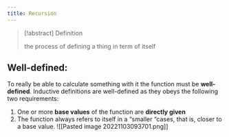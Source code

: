 ```yaml
---
title: Recursion
---
```

>[!abstract] Definition
>
>the process of defining a thing in term of itself

## Well-defined:
To really be able to calculate something with it the function must be **well-defined**. Inductive definitions are well-defined as they obeys the following two requirements: 
1. One or more **base values** of the function are **directly given** 
2. The function always refers to itself in a “smaller “cases, that is, closer to a base value.
![[Pasted image 20221103093701.png]]
